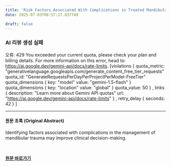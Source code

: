 ```yaml
---
title: 'Risk Factors Associated With Complications in Treated Mandibular Fractures: A Retrospective Cohort Study'
date: 2025-07-03T06:57:17.837749

draft: false
---
```


### AI 리뷰 생성 실패
오류: 429 You exceeded your current quota, please check your plan and billing details. For more information on this error, head to: https://ai.google.dev/gemini-api/docs/rate-limits. [violations {
  quota_metric: "generativelanguage.googleapis.com/generate_content_free_tier_requests"
  quota_id: "GenerateRequestsPerDayPerProjectPerModel-FreeTier"
  quota_dimensions {
    key: "model"
    value: "gemini-1.5-flash"
  }
  quota_dimensions {
    key: "location"
    value: "global"
  }
  quota_value: 50
}
, links {
  description: "Learn more about Gemini API quotas"
  url: "https://ai.google.dev/gemini-api/docs/rate-limits"
}
, retry_delay {
  seconds: 42
}
]

---

#### 원문 초록 (Original Abstract)
Identifying factors associated with complications in the management of mandibular trauma may improve clinical decision-making.

<br>

**[원문 바로가기](https://www.joms.org/article/S0278-2391(25)00241-1/fulltext?rss=yes)**
